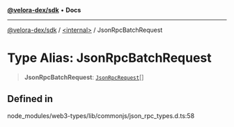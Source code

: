 [**@velora-dex/sdk**](../../README.md) • **Docs**

***

[@velora-dex/sdk](../../globals.md) / [\<internal\>](../README.md) / JsonRpcBatchRequest

# Type Alias: JsonRpcBatchRequest

> **JsonRpcBatchRequest**: [`JsonRpcRequest`](../interfaces/JsonRpcRequest.md)[]

## Defined in

node\_modules/web3-types/lib/commonjs/json\_rpc\_types.d.ts:58
